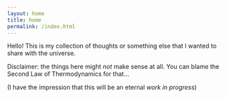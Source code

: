 ```yaml
---
layout: home
title: home
permalink: /index.html
---
```


Hello! This is my collection of thoughts or something else that I wanted to
share with the universe.

Disclaimer: the things here might *not* make sense at all. You can blame the
Second Law of Thermodynamics for that...

(I have the impression that this will be an eternal _work in progress_)
